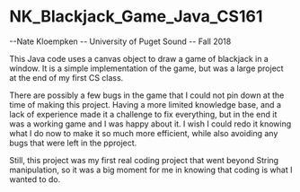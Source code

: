 # NK_Blackjack_Game_Java_CS161
--Nate Kloempken -- University of Puget Sound -- Fall 2018

This Java code uses a canvas object to draw a game of blackjack in a window. It is a simple implementation of the game, but was a large project at the end of my first CS class.

There are possibly a few bugs in the game that I could not pin down at the time of making this project.  Having a more limited knowledge base, and a lack of experience made
it a challenge to fix everything, but in the end it was a working game and I was happy about it.  I wish I could redo it knowing what I do now to make it so much more efficient, while
also avoiding any bugs that were left in the pproject.  

Still, this project was my first real coding project that went beyond String manipulation, so it was a big moment for me in knowing that coding is what I wanted to do.
